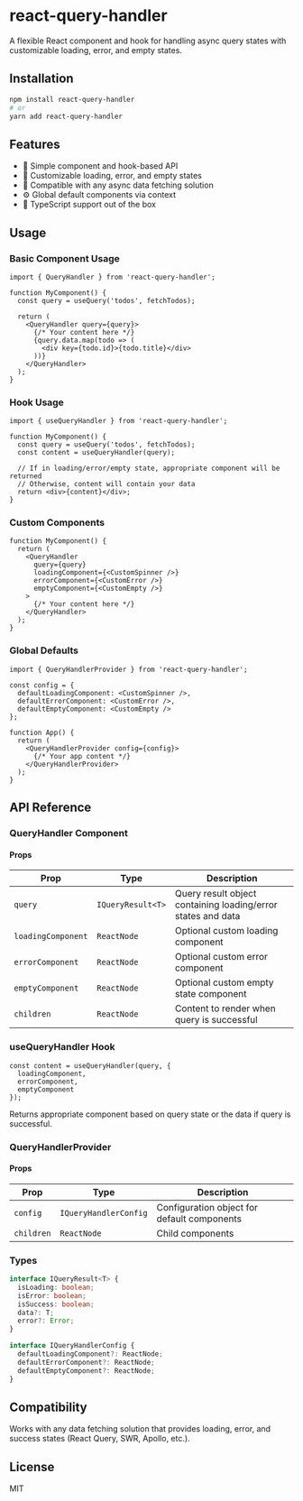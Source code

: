 # react-query-handler

A flexible React component and hook for handling async query states with customizable loading, error, and empty states.

## Installation

```bash
npm install react-query-handler
# or
yarn add react-query-handler
```

## Features

- 🎯 Simple component and hook-based API
- 🎨 Customizable loading, error, and empty states
- 🔄 Compatible with any async data fetching solution
- ⚙️ Global default components via context
- 🎁 TypeScript support out of the box

## Usage

### Basic Component Usage

```tsx
import { QueryHandler } from 'react-query-handler';

function MyComponent() {
  const query = useQuery('todos', fetchTodos);

  return (
    <QueryHandler query={query}>
      {/* Your content here */}
      {query.data.map(todo => (
        <div key={todo.id}>{todo.title}</div>
      ))}
    </QueryHandler>
  );
}
```

### Hook Usage

```tsx
import { useQueryHandler } from 'react-query-handler';

function MyComponent() {
  const query = useQuery('todos', fetchTodos);
  const content = useQueryHandler(query);

  // If in loading/error/empty state, appropriate component will be returned
  // Otherwise, content will contain your data
  return <div>{content}</div>;
}
```

### Custom Components

```tsx
function MyComponent() {
  return (
    <QueryHandler
      query={query}
      loadingComponent={<CustomSpinner />}
      errorComponent={<CustomError />}
      emptyComponent={<CustomEmpty />}
    >
      {/* Your content here */}
    </QueryHandler>
  );
}
```

### Global Defaults

```tsx
import { QueryHandlerProvider } from 'react-query-handler';

const config = {
  defaultLoadingComponent: <CustomSpinner />,
  defaultErrorComponent: <CustomError />,
  defaultEmptyComponent: <CustomEmpty />
};

function App() {
  return (
    <QueryHandlerProvider config={config}>
      {/* Your app content */}
    </QueryHandlerProvider>
  );
}
```

## API Reference

### QueryHandler Component

#### Props

| Prop | Type | Description |
|------|------|-------------|
| `query` | `IQueryResult<T>` | Query result object containing loading/error states and data |
| `loadingComponent` | `ReactNode` | Optional custom loading component |
| `errorComponent` | `ReactNode` | Optional custom error component |
| `emptyComponent` | `ReactNode` | Optional custom empty state component |
| `children` | `ReactNode` | Content to render when query is successful |

### useQueryHandler Hook

```tsx
const content = useQueryHandler(query, {
  loadingComponent,
  errorComponent,
  emptyComponent
});
```

Returns appropriate component based on query state or the data if query is successful.

### QueryHandlerProvider

#### Props

| Prop | Type | Description |
|------|------|-------------|
| `config` | `IQueryHandlerConfig` | Configuration object for default components |
| `children` | `ReactNode` | Child components |

### Types

```typescript
interface IQueryResult<T> {
  isLoading: boolean;
  isError: boolean;
  isSuccess: boolean;
  data?: T;
  error?: Error;
}

interface IQueryHandlerConfig {
  defaultLoadingComponent?: ReactNode;
  defaultErrorComponent?: ReactNode;
  defaultEmptyComponent?: ReactNode;
}
```

## Compatibility

Works with any data fetching solution that provides loading, error, and success states (React Query, SWR, Apollo, etc.).

## License

MIT